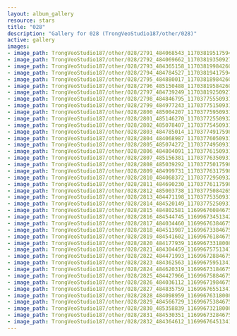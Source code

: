 ```yaml
---
layout: album_gallery
resource: stars
title: "028"
description: "Gallery for 028 (TrongVeoStudio187/other/028)"
active: gallery
images:
- image_path: TrongVeoStudio187/other/028/2791_484068543_1170381951759410_3057771616981618162_n.jpg
- image_path: TrongVeoStudio187/other/028/2792_484069662_1170381935092745_6386703659774029560_n.jpg
- image_path: TrongVeoStudio187/other/028/2793_484365158_1170381998426072_1178628526799949426_n.jpg
- image_path: TrongVeoStudio187/other/028/2794_484784527_1170381941759411_297117591769527542_n.jpg
- image_path: TrongVeoStudio187/other/028/2795_484880017_1170381898426082_38299841934161780_n.jpg
- image_path: TrongVeoStudio187/other/028/2796_485150488_1170381958426076_2348067989299927113_n.jpg
- image_path: TrongVeoStudio187/other/028/2797_484739249_1170381925092746_2436325079534357233_n.jpg
- image_path: TrongVeoStudio187/other/028/2798_484846795_1170377555093183_8023621720642973258_n.jpg
- image_path: TrongVeoStudio187/other/028/2799_484977243_1170377515093187_292290153293901808_n.jpg
- image_path: TrongVeoStudio187/other/028/2800_485004207_1170377595093179_8030946391489460486_n.jpg
- image_path: TrongVeoStudio187/other/028/2801_485146270_1170377255093213_3006236455307204871_n.jpg
- image_path: TrongVeoStudio187/other/028/2802_485078407_1170377545093184_6929997241896011038_n.jpg
- image_path: TrongVeoStudio187/other/028/2803_484785014_1170377491759856_2084566836092702689_n.jpg
- image_path: TrongVeoStudio187/other/028/2804_484068987_1170377605093178_4185328479251050693_n.jpg
- image_path: TrongVeoStudio187/other/028/2805_485074272_1170377495093189_7446174188456293452_n.jpg
- image_path: TrongVeoStudio187/other/028/2806_484804091_1170377615093177_464107162951162367_n.jpg
- image_path: TrongVeoStudio187/other/028/2807_485156381_1170377635093175_8759779476302811961_n.jpg
- image_path: TrongVeoStudio187/other/028/2808_485039292_1170377501759855_7408134736217300841_n.jpg
- image_path: TrongVeoStudio187/other/028/2809_484999731_1170377631759842_8540056966054209052_n.jpg
- image_path: TrongVeoStudio187/other/028/2810_484068372_1170377295093209_5848978688576290293_n.jpg
- image_path: TrongVeoStudio187/other/028/2811_484690230_1170377611759844_3537146163082510916_n.jpg
- image_path: TrongVeoStudio187/other/028/2812_485003738_1170377508426521_5028615262262598683_n.jpg
- image_path: TrongVeoStudio187/other/028/2813_484471198_1170377535093185_5529808013592312424_n.jpg
- image_path: TrongVeoStudio187/other/028/2814_484520149_1170377525093186_3009714664841186710_n.jpg
- image_path: TrongVeoStudio187/other/028/2815_484802581_1169967608467511_3970413850387727349_n.jpg
- image_path: TrongVeoStudio187/other/028/2816_484544745_1169967345134204_1013395452718026705_n.jpg
- image_path: TrongVeoStudio187/other/028/2817_484034460_1169967638467508_2042917641093290642_n.jpg
- image_path: TrongVeoStudio187/other/028/2818_484513987_1169967338467538_4726189326673734449_n.jpg
- image_path: TrongVeoStudio187/other/028/2819_484541602_1169967618467510_727474799365833228_n.jpg
- image_path: TrongVeoStudio187/other/028/2820_484177939_1169967331800872_5142108271504991582_n.jpg
- image_path: TrongVeoStudio187/other/028/2821_484304459_1169967575134181_5780506452033763107_n.jpg
- image_path: TrongVeoStudio187/other/028/2822_484471993_1169967288467543_744595638740894837_n.jpg
- image_path: TrongVeoStudio187/other/028/2823_484362563_1169967595134179_6996416176775195477_n.jpg
- image_path: TrongVeoStudio187/other/028/2824_484620319_1169967318467540_6293180644440477763_n.jpg
- image_path: TrongVeoStudio187/other/028/2825_484427966_1169967588467513_4361173988479787232_n.jpg
- image_path: TrongVeoStudio187/other/028/2826_484036112_1169967198467552_6936329055519301962_n.jpg
- image_path: TrongVeoStudio187/other/028/2827_484835759_1169967655134173_1511635326419751804_n.jpg
- image_path: TrongVeoStudio187/other/028/2828_484098959_1169967631800842_264773928663596461_n.jpg
- image_path: TrongVeoStudio187/other/028/2829_484566729_1169967538467518_2685035895118657338_n.jpg
- image_path: TrongVeoStudio187/other/028/2830_485358839_1169967321800873_1196428107583346748_n.jpg
- image_path: TrongVeoStudio187/other/028/2831_484530351_1169967328467539_1954233477073451569_n.jpg
- image_path: TrongVeoStudio187/other/028/2832_484364612_1169967645134174_8806236544264001317_n.jpg
---
```

